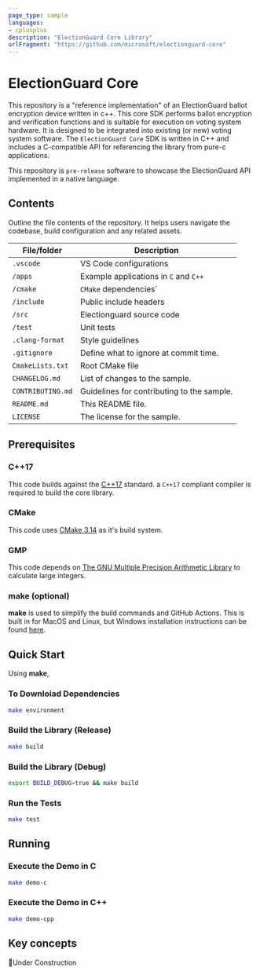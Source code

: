 ```yaml
---
page_type: sample
languages:
- cplusplus
description: "ElectionGuard Core Library"
urlFragment: "https://github.com/microsoft/electionguard-core"
---
```


# ElectionGuard Core

<!-- 
Guidelines on README format: https://review.docs.microsoft.com/help/onboard/admin/samples/concepts/readme-template?branch=master

Guidance on onboarding samples to docs.microsoft.com/samples: https://review.docs.microsoft.com/help/onboard/admin/samples/process/onboarding?branch=master

Taxonomies for products and languages: https://review.docs.microsoft.com/new-hope/information-architecture/metadata/taxonomies?branch=master
-->

This repository is a "reference implementation" of an ElectionGuard ballot encryption device written in c++.  This core SDK performs ballot encryption and verification functions and is suitable for execution on voting system hardware.  It is designed to be integrated into existing (or new) voting system software.  The `ElectionGuard Core` SDK is written in C++ and includes a C-compatible API for referencing the library from pure-c applications.

This repository is `pre-release` software to showcase the ElectionGuard API implemented in a native language.

## Contents

Outline the file contents of the repository. It helps users navigate the codebase, build configuration and any related assets.

| File/folder       | Description                                |
|-------------------|--------------------------------------------|
| `.vscode`         | VS Code configurations                     |
| `/apps`           | Example applications in `C` and `C++`      |
| `/cmake`          | `CMake` dependencies`                      |
| `/include`        | Public include headers                     |
| `/src`            | Electionguard source code                  |
| `/test`           | Unit tests                                 |
| `.clang-format`   | Style guidelines                           |
| `.gitignore`      | Define what to ignore at commit time.      |
| `CmakeLists.txt`  | Root CMake file                            |
| `CHANGELOG.md`    | List of changes to the sample.             |
| `CONTRIBUTING.md` | Guidelines for contributing to the sample. |
| `README.md`       | This README file.                          |
| `LICENSE`         | The license for the sample.                |

## Prerequisites

### C++17

This code builds against the [C++17](https://isocpp.org/get-started) standard.  a `C++17` compliant compiler is required to build the core library.

### CMake 

This code uses [CMake 3.14](https://cmake.org/) as it's build system.

### GMP

This code depends on [The GNU Multiple Precision Arithmetic Library](https://gmplib.org/#DOWNLOAD) to calculate large integers.

### make (optional)

**make** is used to simplify the build commands and GitHub Actions. This is built in for MacOS and Linux, but Windows installation instructions can be found [here](http://gnuwin32.sourceforge.net/packages/make.htm).

## Quick Start

Using **make**,

### To Downloiad Dependencies

```sh
make environment
```

### Build the Library (Release)

```sh
make build
```

### Build the Library (Debug)

```sh
export BUILD_DEBUG=true && make build
```

### Run the Tests

```sh
make test
```

## Running

### Execute the Demo in C

```sh
make demo-c
```

### Execute the Demo in C++

```sh
make demo-cpp
```

## Key concepts

🚧Under Construction
